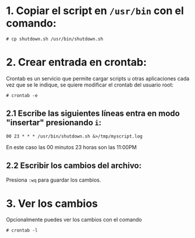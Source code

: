 # 1. Copiar el script en `/usr/bin` con el comando:
```
# cp shutdown.sh /usr/bin/shutdown.sh
```
# 2. Crear entrada en crontab:
Crontab es un servicio que permite cargar scripts u otras aplicaciones cada vez que se le indique, se quiere modificar el crontab del usuario root:
```
# crontab -e
```
## 2.1 Escribe las siguientes líneas entra en modo "insertar" presionando `i`:
```
00 23 * * * /usr/bin/shutdown.sh &>/tmp/myscript.log
```
En este caso las 00 minutos 23 horas son las 11:00PM
## 2.2 Escribir los cambios del archivo:
Presiona `:wq` para guardar los cambios.
# 3. Ver los cambios
Opcionalmente puedes ver los cambios con el comando
```
# crontab -l
```
